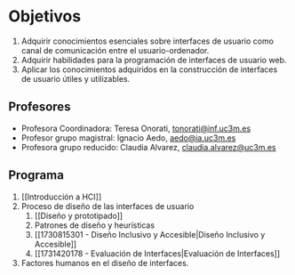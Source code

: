 # Objetivos
1. Adquirir conocimientos esenciales sobre interfaces de usuario como canal de comunicación entre el usuario-ordenador.
2.  Adquirir habilidades para la programación de interfaces de usuario web.
3. Aplicar los conocimientos adquiridos en la construcción de interfaces de usuario útiles y utilizables.

## Profesores

- Profesora Coordinadora: Teresa Onorati, tonorati@inf.uc3m.es
- Profesor grupo magistral: Ignacio Aedo, aedo@ia.uc3m.es
- Profesora grupo reducido: Claudia Alvarez, claudia.alvarez@uc3m.es

## Programa

1. [[Introducción a HCI]]
2. Proceso de diseño de las interfaces de usuario
	1. [[Diseño y prototipado]] 
	2. Patrones de diseño y heurísticas
	3. [[1730815301 - Diseño Inclusivo y Accesible|Diseño Inclusivo y Accesible]]
	4. [[1731420178 - Evaluación de Interfaces|Evaluación de Interfaces]]
3. Factores humanos en el diseño de interfaces.

